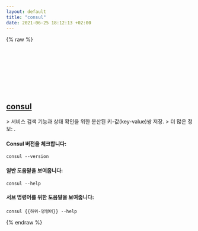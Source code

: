 ```yaml
---
layout: default
title: "consul"
date: 2021-06-25 18:12:13 +02:00
---
```

{% raw %}
<h2 id="consul">
  <a href="/ko/common/consul.html">consul</a> <a href="#consul"><svg class="icon">
    <use href="/assets/images/unicode_sprite.svg#link" />
  </svg></a>
</h2>
> 서비스 검색 기능과 상태 확인을 위한 분산된 키-값(key-value)쌍 저장.
> 더 많은 정보: <https://www.consul.io/commands>.

#### Consul 버전을 체크합니다:
```shell
consul --version
```
#### 일반 도움말을 보여줍니다:
```shell
consul --help
```
#### 서브 명령어를 위한 도움말을 보여줍니다:
```shell
consul {{하위-명령어}} --help
```
{% endraw %}